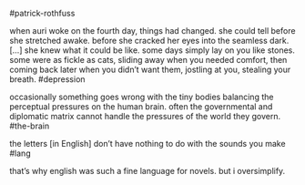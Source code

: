 #patrick-rothfuss 

when auri woke on the fourth day, things had changed. she could tell before she stretched awake. before she cracked her eyes into the seamless dark.\[…\] she knew what it could be like. some days simply lay on you like stones. some were as fickle as cats, sliding away when you needed comfort, then coming back later when you didn’t want them, jostling at you, stealing your breath. 
#depression

occasionally something goes wrong with the tiny bodies balancing the perceptual pressures on the human brain. often the governmental and diplomatic matrix cannot handle the pressures of the world they govern. 
#the-brain

the letters \[in English\] don’t have nothing to do with the sounds you make
#lang 

that’s why english was such a fine language for novels. but i oversimplify.